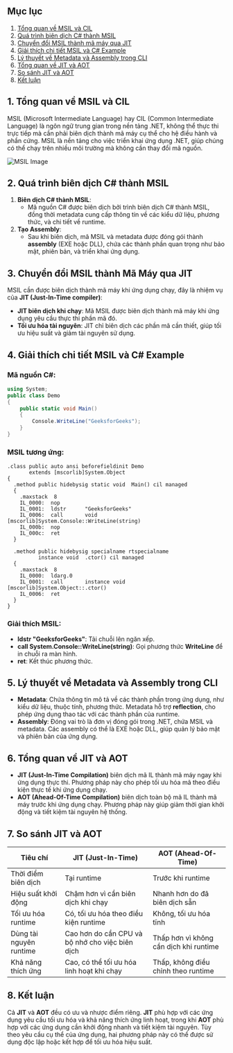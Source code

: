 ## **Mục lục**

1. [Tổng quan về MSIL và CIL](#tong-quan-ve-msil-va-cil)
2. [Quá trình biên dịch C# thành MSIL](#qua-trinh-bien-dich-c-sharp-thanh-msil)
3. [Chuyển đổi MSIL thành mã máy qua JIT](#chuyen-doi-msil-thanh-ma-may-qua-jit)
4. [Giải thích chi tiết MSIL và C# Example](#giai-thich-chi-tiet-msil-va-c-sharp-example)
5. [Lý thuyết về Metadata và Assembly trong CLI](#ly-thuyet-ve-metadata-va-assembly-trong-cli)
6. [Tổng quan về JIT và AOT](#tong-quan-ve-jit-va-aot)
7. [So sánh JIT và AOT](#so-sanh-jit-va-aot)
8. [Kết luận](#ket-luan)

## **1. Tổng quan về MSIL và CIL** <a name="tong-quan-ve-msil-va-cil"></a>

MSIL (Microsoft Intermediate Language) hay CIL (Common Intermediate Language) là ngôn ngữ trung gian trong nền tảng
.NET, không thể thực thi trực tiếp mà cần phải biên dịch thành mã máy cụ thể cho hệ điều hành và phần cứng. MSIL là nền
tảng cho việc triển khai ứng dụng .NET, giúp chúng có thể chạy trên nhiều môi trường mà không cần thay đổi mã nguồn.

![MSIL Image](/assets/images/MSIL.png)

## **2. Quá trình biên dịch C# thành MSIL** <a name="qua-trinh-bien-dich-c-sharp-thanh-msil"></a>

1. **Biên dịch C# thành MSIL**:
    - Mã nguồn C# được biên dịch bởi trình biên dịch C# thành MSIL, đồng thời metadata cung cấp thông tin về các kiểu dữ
      liệu, phương thức, và chi tiết về runtime.
2. **Tạo Assembly**:
    - Sau khi biên dịch, mã MSIL và metadata được đóng gói thành **assembly** (EXE hoặc DLL), chứa các thành phần quan
      trọng như bảo mật, phiên bản, và triển khai ứng dụng.

## **3. Chuyển đổi MSIL thành Mã Máy qua JIT** <a name="chuyen-doi-msil-thanh-ma-may-qua-jit"></a>

MSIL cần được biên dịch thành mã máy khi ứng dụng chạy, đây là nhiệm vụ của **JIT (Just-In-Time compiler)**:

- **JIT biên dịch khi chạy**: Mã MSIL được biên dịch thành mã máy khi ứng dụng yêu cầu thực thi phần mã đó.
- **Tối ưu hóa tài nguyên**: JIT chỉ biên dịch các phần mã cần thiết, giúp tối ưu hiệu suất và giảm tài nguyên sử dụng.

## **4. Giải thích chi tiết MSIL và C# Example** <a name="giai-thich-chi-tiet-msil-va-c-sharp-example"></a>

### **Mã nguồn C#**:

```csharp
using System;
public class Demo
{
    public static void Main()
    {
        Console.WriteLine("GeeksforGeeks");
    }
}
```

### **MSIL tương ứng**:

```msil
.class public auto ansi beforefieldinit Demo
       extends [mscorlib]System.Object
{
  .method public hidebysig static void  Main() cil managed
  {
    .maxstack  8
    IL_0000:  nop
    IL_0001:  ldstr      "GeeksforGeeks"
    IL_0006:  call       void [mscorlib]System.Console::WriteLine(string)
    IL_000b:  nop
    IL_000c:  ret
  }

  .method public hidebysig specialname rtspecialname
          instance void  .ctor() cil managed
  {
    .maxstack  8
    IL_0000:  ldarg.0
    IL_0001:  call       instance void [mscorlib]System.Object::.ctor()
    IL_0006:  ret
  }
}
```

### **Giải thích MSIL**:

- **ldstr "GeeksforGeeks"**: Tải chuỗi lên ngăn xếp.
- **call System.Console::WriteLine(string)**: Gọi phương thức **WriteLine** để in chuỗi ra màn hình.
- **ret**: Kết thúc phương thức.

## **5. Lý thuyết về Metadata và Assembly trong CLI** <a name="ly-thuyet-ve-metadata-va-assembly-trong-cli"></a>

- **Metadata**: Chứa thông tin mô tả về các thành phần trong ứng dụng, như kiểu dữ liệu, thuộc tính, phương thức.
  Metadata hỗ trợ **reflection**, cho phép ứng dụng thao tác với các thành phần của runtime.
- **Assembly**: Đóng vai trò là đơn vị đóng gói trong .NET, chứa MSIL và metadata. Các assembly có thể là EXE hoặc DLL,
  giúp quản lý bảo mật và phiên bản của ứng dụng.

## **6. Tổng quan về JIT và AOT** <a name="tong-quan-ve-jit-va-aot"></a>

- **JIT (Just-In-Time Compilation)** biên dịch mã IL thành mã máy ngay khi ứng dụng thực thi. Phương pháp này cho phép
  tối ưu hóa mã theo điều kiện thực tế khi ứng dụng chạy.
- **AOT (Ahead-Of-Time Compilation)** biên dịch toàn bộ mã IL thành mã máy trước khi ứng dụng chạy. Phương pháp này giúp
  giảm thời gian khởi động và tiết kiệm tài nguyên hệ thống.

## **7. So sánh JIT và AOT** <a name="so-sanh-jit-va-aot"></a>

| Tiêu chí                | JIT (Just-In-Time)                              | AOT (Ahead-Of-Time)                    |
|-------------------------|-------------------------------------------------|----------------------------------------|
| Thời điểm biên dịch     | Tại runtime                                     | Trước khi runtime                      |
| Hiệu suất khởi động     | Chậm hơn vì cần biên dịch khi chạy              | Nhanh hơn do đã biên dịch sẵn          |
| Tối ưu hóa runtime      | Có, tối ưu hóa theo điều kiện runtime           | Không, tối ưu hóa tĩnh                 |
| Dùng tài nguyên runtime | Cao hơn do cần CPU và bộ nhớ cho việc biên dịch | Thấp hơn vì không cần dịch khi runtime |
| Khả năng thích ứng      | Cao, có thể tối ưu hóa linh hoạt khi chạy       | Thấp, không điều chỉnh theo runtime    |

## **8. Kết luận** <a name="ket-luan"></a>

Cả **JIT** và **AOT** đều có ưu và nhược điểm riêng. **JIT** phù hợp với các ứng dụng yêu cầu tối ưu hóa và khả năng
thích ứng linh hoạt, trong khi **AOT** phù hợp với các ứng dụng cần khởi động nhanh và tiết kiệm tài nguyên. Tùy theo
yêu cầu cụ thể của ứng dụng, hai phương pháp này có thể được sử dụng độc lập hoặc kết hợp để tối ưu hóa hiệu suất.
